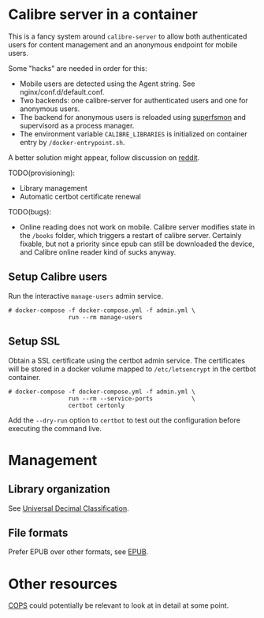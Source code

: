 # Calibre server in a container

This is a fancy system around `calibre-server` to allow both
authenticated users for content management and an anonymous
endpoint for mobile users.

Some "hacks" are needed in order for this:

* Mobile users are detected using the Agent string. See nginx/conf.d/default.conf.
* Two backends: one calibre-server for authenticated users and one for anonymous users.
* The backend for anonymous users is reloaded using [superfsmon] and supervisord as a process manager.
* The environment variable `CALIBRE_LIBRARIES` is initialized on container entry by `/docker-entrypoint.sh`.

A better solution might appear, follow discussion on [reddit].

[superfsmon]: https://github.com/timakro/superfsmon
[reddit]: https://www.reddit.com/r/Calibre/comments/bx5wvq/how_to_enable_both_authenticated_and_anonymous/

TODO(provisioning):

* Library management
* Automatic certbot certificate renewal

TODO(bugs):

* Online reading does not work on mobile. Calibre server modifies state in
  the `/books` folder, which triggers a restart of calibre server. 
  Certainly fixable, but not a priority since epub can still be downloaded the device,
  and Calibre online reader kind of sucks anyway.

## Setup Calibre users

Run the interactive `manage-users` admin service.

```
# docker-compose -f docker-compose.yml -f admin.yml \
                 run --rm manage-users
```

## Setup SSL

Obtain a SSL certificate using the certbot admin service.  The certificates
will be stored in a docker volume mapped to `/etc/letsencrypt` in the certbot
container.

```
# docker-compose -f docker-compose.yml -f admin.yml \
                 run --rm --service-ports           \
                 certbot certonly
```

Add the `--dry-run` option to `certbot` to test out the configuration before
executing the command live.

# Management

## Library organization

See [Universal Decimal Classification].

[Universal Decimal Classification]: https://en.wikipedia.org/wiki/Universal_Decimal_Classification

## File formats

Prefer EPUB over other formats, see [EPUB].

[EPUB]: https://blog.reedsy.com/epub-vs-mobi-vs-pdf/

# Other resources

[COPS] could potentially be relevant to look at in detail at some point.

[COPS]: https://hub.docker.com/r/linuxserver/cops/
